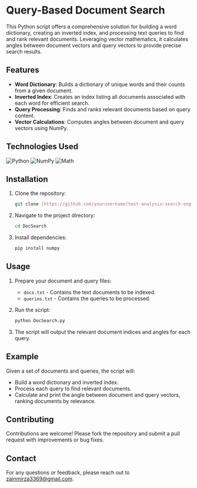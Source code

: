 # Query-Based Document Search

This Python script offers a comprehensive solution for building a word dictionary, creating an inverted index, and processing text queries to find and rank relevant documents. Leveraging vector mathematics, it calculates angles between document vectors and query vectors to provide precise search results.

## Features

- **Word Dictionary**: Builds a dictionary of unique words and their counts from a given document.
- **Inverted Index**: Creates an index listing all documents associated with each word for efficient search.
- **Query Processing**: Finds and ranks relevant documents based on query content.
- **Vector Calculations**: Computes angles between document and query vectors using NumPy.

## Technologies Used

![Python](https://img.shields.io/badge/Python-3776AB?style=flat-square&logo=python&logoColor=white)
![NumPy](https://img.shields.io/badge/NumPy-013243?style=flat-square&logo=numpy&logoColor=white)
![Math](https://img.shields.io/badge/Math-000000?style=flat-square&logo=math&logoColor=white)

## Installation

1. Clone the repository:
   ```bash
   git clone [https://github.com/yourusername/text-analysis-search-engine.git](https://github.com/ZainMirza-2004/DocSearch.git)
   ```
2. Navigate to the project directory:
   ```bash
   cd DocSearch
   ```
3. Install dependencies:
   ```bash
   pip install numpy
   ```

## Usage

1. Prepare your document and query files:
   - `docs.txt` - Contains the text documents to be indexed.
   - `queries.txt` - Contains the queries to be processed.

2. Run the script:
   ```bash
   python DocSearch.py
   ```

3. The script will output the relevant document indices and angles for each query.

## Example

Given a set of documents and queries, the script will:
- Build a word dictionary and inverted index.
- Process each query to find relevant documents.
- Calculate and print the angle between document and query vectors, ranking documents by relevance.

## Contributing

Contributions are welcome! Please fork the repository and submit a pull request with improvements or bug fixes.

## Contact

For any questions or feedback, please reach out to [zainmirza3369@gmail.com](mailto:zainmirza3369@gmail.com).
